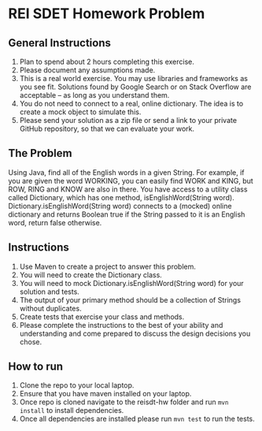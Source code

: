 
# REI SDET Homework Problem

## General Instructions
1. Plan to spend about 2 hours completing this exercise.
2. Please document any assumptions made.
3. This is a real world exercise. You may use libraries and frameworks as you see fit. Solutions
found by Google Search or on Stack Overflow are acceptable – as long as you understand them.
4. You do not need to connect to a real, online dictionary. The idea is to create a mock object to
simulate this.
5. Please send your solution as a zip file or send a link to your private GitHub repository, so that we
can evaluate your work.

## The Problem
Using Java, find all of the English words in a given String. For example, if you are given the word
WORKING, you can easily find WORK and KING, but ROW, RING and KNOW are also in there. You have
access to a utility class called Dictionary, which has one method, isEnglishWord(String word).
Dictionary.isEnglishWord(String word) connects to a (mocked) online dictionary and returns Boolean
true if the String passed to it is an English word, return false otherwise.

## Instructions
1. Use Maven to create a project to answer this problem.
2. You will need to create the Dictionary class.
3. You will need to mock Dictionary.isEnglishWord(String word) for your solution and tests.
4. The output of your primary method should be a collection of Strings without duplicates.
5. Create tests that exercise your class and methods.
6. Please complete the instructions to the best of your ability and understanding and come prepared to discuss the design decisions you chose.

## How to run
1. Clone the repo to your local laptop.
2. Ensure that you have maven installed on your laptop.
3. Once repo is cloned navigate to the reisdt-hw folder and run `mvn install` to install dependencies.
4. Once all dependencies are installed please run `mvn test` to run the tests.
